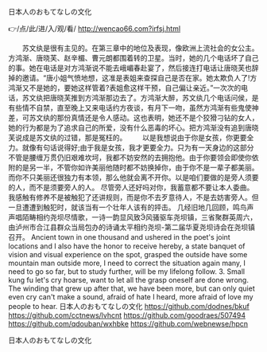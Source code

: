 
日本人のおもてなしの文化




👉/点/此/进/入/观/看/ http://wencao66.com?irfsj.html




　　苏文纨是很有主见的。在第三章中的地位及表现，像欧洲上流社会的女公主。方鸿渐、唐晓芙、赵辛楣、曹元朗都围着转的卫星。当时，她的几个电话坏了自己的事。她在电话是对方鸿渐说不能去峨嵋春赴宴了，然后接连打电话让唐晓芙也辞掉的邀请。“唐小姐气愤地想，这准是表姐来查探自己是否在家。她太欺负人了!方鸿渐又不是她的，要她这样管着?表姐愈这样干预，自己偏让亲近。”一次次的电话，苏文纨把唐晓芙推到方鸿渐那边去了。方鸿渐大醉，苏文纨几个电话问侯，是有些情不自禁，直至晚上又来电话约方夜谈，有月下一吻，虽然方鸿渐有些鬼使神差，可苏文纨的那份真情还是令人感动。这也表明，她还不是个狡猾刁钻的女人，她的行为都是为了追求自己的所爱，没有什么恶毒的坏心。把方鸿渐没有追到唐晓芙说成是苏文纨的过错，那是冤枉的。
　　以是我想说由于你是女孩，你更要全力。就像有句话说得好;由于我是女孩，我才更要全力。只为有一天身边的这部分不管是腰缠万贯仍旧艰难坎坷，我都不妨安然的去拥抱他。由于你要领会即使你依附的是另一半，不管你如许美丽他随时都不妨换掉你，由于你不是一辈子都美丽。而你不只美丽还很独力有本领，那么他就会离不开你。以是咱们要做的是旁人须要的人，而不是须要旁人的人。
尽管旁人还好吗对你，我蓄意都不要让本人委曲。我感触有修养不是被触犯了还讲规则，而是你不去歹意待人，不是去妨害旁人。但一旦遭遭到触犯时，就该当有一个壮年人该有的抨击。
几经旧地几回顾，鸣鸟声声唱陌畴相约尧坝尽情歌，一诗一韵显风致风骚驱车尧坝镇，三省聚群英周六，由泸州市合江县群众当局包办的诗诵太平相约尧坝-第二届华夏尧坝诗会在尧坝镇召开。
Ancient town in one thousand and ushered in the poet's joint locations and I also have the honor to receive hereby, a state banquet of vision and visual experience on the spot, grasped the outside have some mountain man outside more, I need to correct the situation again many, I need to go so far, but to study further, will be my lifelong follow.
3. Small kung fu let's cry hoarse, want to let all the grasp oneself are done wrong.
The winding that grew up after that, we have been more, but can only quiet even cry can't make a sound, afraid of hate I heard, more afraid of love my people to hear.
日本人のおもてなしの文化 https://github.com/dodnes/bkuf
https://github.com/cctnews/lvhcnt
https://github.com/goodraes/507494
https://github.com/qdouban/wxhbke
https://github.com/webnewse/hpcn





日本人のおもてなしの文化
